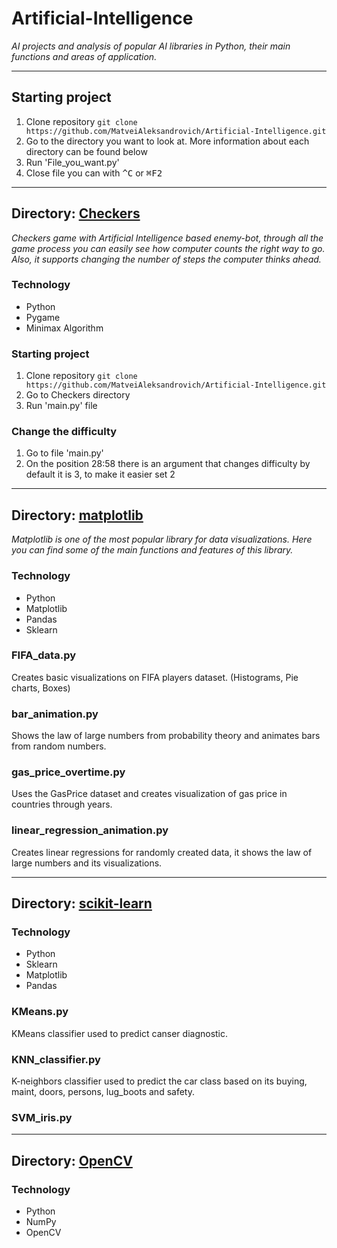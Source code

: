 # Artificial-Intelligence
_AI projects and analysis of popular AI libraries in Python, their main functions and areas of application._

----

## Starting project
1. Clone repository ```git clone https://github.com/MatveiAleksandrovich/Artificial-Intelligence.git```
2. Go to the directory you want to look at. More information about each directory can be found below
3. Run 'File_you_want.py'
4. Close file you can with <kbd>^C</kbd> or <kbd>⌘F2</kbd>

----

## Directory: [Checkers](https://github.com/MatveiAleksandrovich/Artificial-Intelligence/tree/main/Checkers "Named link title")
  _Сheckers game with Artificial Intelligence based enemy-bot, through all the game process you can easily see how computer counts the right way to go. Also, it supports changing the number of steps the computer thinks ahead._

### Technology
* Python
* Pygame
* Minimax Algorithm 
  
### Starting project
1. Clone repository ```git clone https://github.com/MatveiAleksandrovich/Artificial-Intelligence.git```
2. Go to Checkers directory
3. Run 'main.py' file

### Сhange the difficulty
1. Go to file 'main.py'
2. On the position 28:58 there is an argument that changes difficulty by default it is 3, to make it easier set 2

----

## Directory: [matplotlib](https://github.com/MatveiAleksandrovich/Artificial-Intelligence/tree/main/matplotlib "Named link title")
  _Matplotlib is one of the most popular library for data visualizations. Here you can find some of the main functions and features of this library._

### Technology
- Python
- Matplotlib
- Pandas
- Sklearn
  
### FIFA_data.py
Creates basic visualizations on FIFA players dataset. (Histograms, Pie charts, Boxes) 
### bar_animation.py
Shows the law of large numbers from probability theory and animates bars from random numbers.
### gas_price_overtime.py
Uses the GasPrice dataset and creates visualization of gas price in countries through years.
### linear_regression_animation.py
Creates linear regressions for randomly created data, it shows the law of large numbers and its visualizations.

----

## Directory: [scikit-learn](https://github.com/MatveiAleksandrovich/Artificial-Intelligence/tree/main/scikit-learn "Named link title")
### Technology
- Python
- Sklearn
- Matplotlib
- Pandas

### KMeans.py
KMeans classifier used to predict canser diagnostic.
### KNN_classifier.py
K-neighbors classifier used to predict the car class based on its buying, maint, doors, persons, lug_boots and safety.
### SVM_iris.py

----

## Directory: [OpenCV](https://github.com/MatveiAleksandrovich/Artificial-Intelligence/tree/main/openCV "Named link title")
### Technology
- Python
- NumPy
- OpenCV

